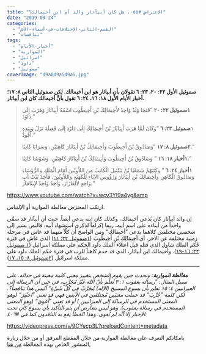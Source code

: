 ```yaml
---
title: "الإعتراض #٠٥٥، هل كان أبيآثار والد أم ابن أخيمالك؟"
date: "2019-03-24"
categories: 
  - "القسم-الثاني-الإختلافات-في-أسماء-الأش"
  - "تناقضات"
tags: 
  - "أخبار-الأيام"
  - "المواربة"
  - "اسرائيل"
  - "داود"
  - "صموئيل"
coverImage: "d9a0d9a5d9a5.jpg"
---
```


**صموئيل الأول ٢٢: ٢٠، ٢٣: ٦ تقولان بأن أبياثار هو ابن أخيمالك. لكن صموئيل الثاني ٨: ١٧؛ أخبار الأيام الأول ١٨: ١٦، ٢٤: ٦ تقول بأنَّ أخيمالك كان ابن أبياثار.**

> **١صموئيل ٢٢: ٢٠** ”فَنَجَا وَلَدٌ وَاحِدٌ لأَخِيمَالِكَ بْنِ أَخِيطُوبَ اسْمُهُ أَبِيَاثَارُ وَهَرَبَ إِلَى دَاوُدَ.“
> 
> ١**صموئيل ٢٣: ٦** ”وَكَانَ لَمَّا هَرَبَ أَبِيَاثَارُ بْنُ أَخِيمَالِكَ إِلَى دَاوُدَ إِلَى قَعِيلَةَ نَزَلَ وَبِيَدِهِ أَفُودٌ.“
> 
> **٢صموئيل ٨: ١٧** ”وَصَادُوقُ بْنُ أَخِيطُوبَ وَأَخِيمَالِكُ بْنُ أَبِيَاثَارَ كَاهِنَيْنِ، وَسَرَايَا كَاتِبًا،“
> 
> **١أخبار ١٨: ١٦** ” وَصَادُوقُ بْنُ أَخِيطُوبَ وَأَبِيمَالِكُ بْنُ أَبِيَاثَارَ كَاهِنَيْنِ، وَشَوْشَا كَاتِبًا،“
> 
> **١أخبار ٢٤: ٦** ” وَكَتَبَهُمْ شَمَعْيَا بْنُ نَثَنْئِيلَ الْكَاتِبُ مِنَ اللاَّوِيِّينَ أَمَامَ الْمَلِكِ وَالرُّؤَسَاءِ وَصَادُوقَ الْكَاهِنِ وَأَخِيمَالِكَ بْنِ أَبِيَاثَارَ وَرُؤُوسِ الآبَاءِ لِلْكَهَنَةِ وَاللاَّوِيِّينَ. فَأُخِذَ بَيْتُ أَبٍ وَاحِدٍ لأَلِعَازَارَ، وَأُخِذَ وَاحِدٌ لإِيثَامَارَ.“

https://www.youtube.com/watch?v=wcv3YI9a4yg&amp

ارتكب المعترض مغالطة المواربة أو الإلتباس.

إن والد أبيآثار كان يُدعى أخيمالك، وكذلك كان ابنه يدعى أيضاً. حيث أن أبيآثار قد سمَّى واحداً من أبناءه على اسم أبيه، ربما إكراماً لذكرى استشهاد أبيه. فالنص يشير إلى شخصين مختلفين كلاهما يدعى ”أخيمالك“ ومن الواضح أن كلّاً منهما قد عاش في مرحلة زمنية مختلفة عن الآخر. أي أخِيمَالِكَ بْنِ أَخِيطُوبَ ([١صموئيل ٢٢: ١١](https://biblia.com/bible/ar-vandyke/1Sa22.11)) الذي عاش في فترة حُكم الملك شاول الذي قتله قبل اعتلاء الملك داود الحكم على مملكة اسرائيل ([١ صموئيل ٢٢: ١٦-١٩](https://biblia.com/bible/ar-vandyke/1Sa8.16-22)). وأخيمالك اين أبياثار، الذي قد خدم كاهناً للرب في فترة حكم الملك داود على مملكة اسرائيل ([٢صموئيل ٨: ١٥، ١٧](https://biblia.com/bible/ar-vandyke/2Sa8.15-17)).

* * *

_**مغالطة المواربة:** وتحدث حين يقوم الشخص بتغيير معنى كلمة معينة في جداله. على سبيل المثال: ”رسالة يعقوب ١: ٣ تُعلِّم بأنّ اللهَ غَيْرُ مُجَرَّبٍ، في حين أن الرسالة إلى العبرانيين ٤: ١٥ تعلم بأن يسوع المسيح (الإله) مُجَرَّبٌ فِي كُلِّ شَيْءٍ“ أليس هذا تناقضاً؟. لكن كلمة ”جُرِّبَ“ قد حملت معنيَين مُختلفَين في الآيتين فهي قد تعني ”اختُبِرَ“ (وهو المعنى المستخدم في الرسالة إلى العبرانيين ) أو قد تعني ”أُغويَ“ (وهو المعنى المستخدم في رسالة يعقوب). وهو ليس بتعارض أن يتم التأكيد بأن يسوع كان تحت الإخبار إلا أنَّه لم يُغوى. وهذا الخطأ يقع به الناقدون كما في #٤٠٦._

https://videopress.com/v/9CYecp3L?preloadContent=metadata

بامكانكم التعرف على مغالطة المواربة من خلال المقطع المرفق أو من خلال زيارة المنشور الخاص بهذه المغالطة [من هنا.](https://reasonofhope.com/2019/05/30/equivocation/)
